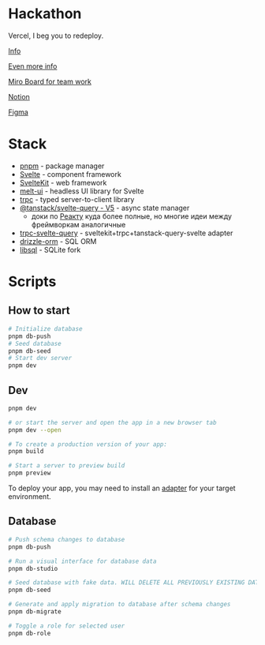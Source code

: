# Hackathon
Vercel, I beg you to redeploy.

[Info](https://gist.github.com/batyshkaLenin/47df0766b564789634af1859a24b1d3e#%D0%BF%D1%80%D0%BE%D1%86%D0%B5%D1%81%D1%81%D1%8B-%D0%B8-%D0%BF%D0%BE%D0%BB%D1%8C%D0%B7%D0%BE%D0%B2%D0%B0%D1%82%D0%B5%D0%BB%D1%8C%D1%81%D0%BA%D0%B8%D0%B5-%D0%B8%D1%81%D1%82%D0%BE%D1%80%D0%B8%D0%B8)

[Even more info](https://www.figma.com/file/q9rFkw4sxlbNu9CtzhzPC7/Flow-and-FAQ?type=whiteboard&node-id=0-1&t=ff0iS7TjEMDt1N8Y-0)

[Miro Board for team work](https://miro.com/welcomeonboard/RWpDaFRWdm52cHZKNE42RjFWemxDenBwc0owNmp2MFdjY0IzUGhscWwyTzlXbHBPN0xaTUszaGxTejlMV2M4bXwzNDU4NzY0NTQyMTA2MjM1NDk1fDI=?share_link_id=333278440706)

[Notion](https://www.notion.so/bab210af17544ead823023b30487dd6c)

[Figma](https://www.figma.com/file/EeKuVBPYqkbLLF943mW922/%D1%85%D0%B0%D0%BA%D0%B0%D1%82%D0%BE%D0%BD?type=design&node-id=0%3A1&mode=design&t=9SEhp6IpUqf76ujL-1)

# Stack

- [pnpm](https://pnpm.io/) - package manager
- [Svelte](https://svelte.dev/docs/introduction) - component framework
- [SvelteKit](https://kit.svelte.dev/docs/introduction) - web framework
- [melt-ui](https://www.melt-ui.com/docs/usage) - headless UI library for Svelte
- [trpc](https://trpc.io/docs) - typed server-to-client library
- [@tanstack/svelte-query - V5](https://tanstack.com/query/latest/docs/svelte/overview) - async state manager
  - доки по [Реакту](https://tanstack.com/query/latest/docs/react/overview) куда более полные, но многие идеи между фреймворкам аналогичные
- [trpc-svelte-query](https://github.com/ottomated/trpc-svelte-query) - sveltekit+trpc+tanstack-query-svelte adapter
- [drizzle-orm](https://orm.drizzle.team/docs/overview) - SQL ORM
- [libsql](https://github.com/tursodatabase/libsql) - SQLite fork

# Scripts

## How to start

```bash
# Initialize database
pnpm db-push
# Seed database
pnpm db-seed
# Start dev server
pnpm dev
```

## Dev

```bash
pnpm dev

# or start the server and open the app in a new browser tab
pnpm dev --open

# To create a production version of your app:
pnpm build

# Start a server to preview build
pnpm preview
```

To deploy your app, you may need to install an [adapter](https://kit.svelte.dev/docs/adapters) for your target environment.

## Database

```bash
# Push schema changes to database
pnpm db-push

# Run a visual interface for database data
pnpm db-studio

# Seed database with fake data. WILL DELETE ALL PREVIOUSLY EXISTING DATA IN DATABASE
pnpm db-seed

# Generate and apply migration to database after schema changes
pnpm db-migrate

# Toggle a role for selected user
pnpm db-role
```
